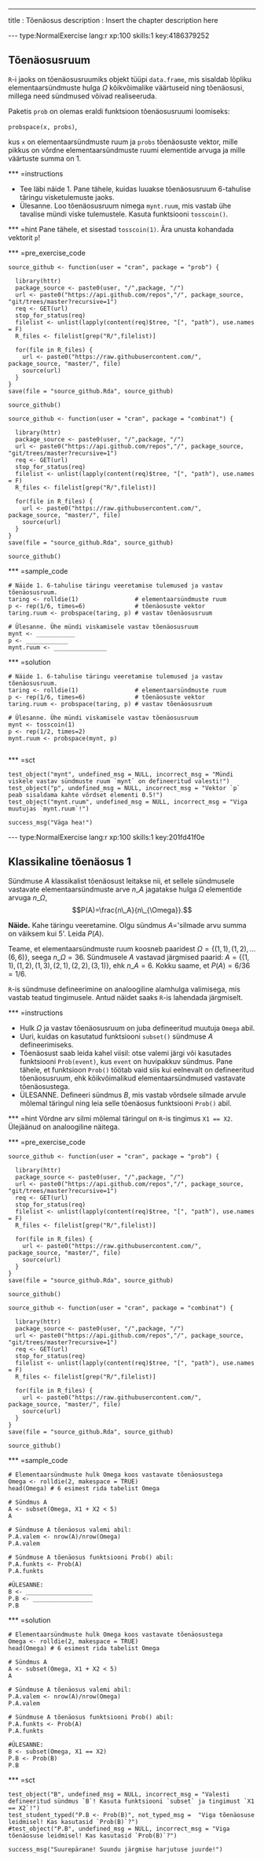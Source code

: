 ---
title       : Tõenäosus
description : Insert the chapter description here

--- type:NormalExercise lang:r xp:100 skills:1 key:4186379252
## Tõenäosusruum

`R`-i jaoks on tõenäosusruumiks objekt tüüpi `data.frame`, mis sisaldab lõpliku elementaarsündmuste hulga $\Omega$ kõikvõimalike väärtuseid ning tõenäosusi, millega need sündmused võivad realiseeruda. 

Paketis `prob` on olemas eraldi funktsioon tõenäosusruumi loomiseks: 

`probspace(x, probs)`, 

kus `x` on elementaarsündmuste ruum ja `probs` tõenäosuste vektor, mille pikkus on võrdne elementaarsündmuste ruumi elementide arvuga ja mille väärtuste summa on 1.

*** =instructions

* Tee läbi näide 1. Pane tähele, kuidas luuakse tõenäosusruum 6-tahulise täringu visketulemuste jaoks.
* Ülesanne. Loo tõenäosusruum nimega `mynt.ruum`, mis vastab ühe tavalise mündi viske tulemustele. Kasuta funktsiooni `tosscoin()`.

*** =hint
Pane tähele, et sisestad `tosscoin(1)`. Ära unusta kohandada vektorit `p`!

*** =pre_exercise_code
```{r}
source_github <- function(user = "cran", package = "prob") {
  
  library(httr)
  package_source <- paste0(user, "/",package, "/")
  url <- paste0("https://api.github.com/repos","/", package_source, "git/trees/master?recursive=1")
  req <- GET(url)
  stop_for_status(req)
  filelist <- unlist(lapply(content(req)$tree, "[", "path"), use.names = F)
  R_files <- filelist[grep("R/",filelist)]
  
  for(file in R_files) {
    url <- paste0("https://raw.githubusercontent.com/", package_source, "master/", file)
    source(url)
  }
}
save(file = "source_github.Rda", source_github)

source_github()

source_github <- function(user = "cran", package = "combinat") {
  
  library(httr)
  package_source <- paste0(user, "/",package, "/")
  url <- paste0("https://api.github.com/repos","/", package_source, "git/trees/master?recursive=1")
  req <- GET(url)
  stop_for_status(req)
  filelist <- unlist(lapply(content(req)$tree, "[", "path"), use.names = F)
  R_files <- filelist[grep("R/",filelist)]
  
  for(file in R_files) {
    url <- paste0("https://raw.githubusercontent.com/", package_source, "master/", file)
    source(url)
  }
}
save(file = "source_github.Rda", source_github)

source_github()
```

*** =sample_code
```{r}
# Näide 1. 6-tahulise täringu veeretamise tulemused ja vastav tõenäosusruum.
taring <- rolldie(1)                # elementaarsündmuste ruum 
p <- rep(1/6, times=6)              # tõenäosuste vektor
taring.ruum <- probspace(taring, p) # vastav tõenäosusruum

# Ülesanne. Ühe mündi viskamisele vastav tõenäosusruum
mynt <- ___________      
p <- ____________
mynt.ruum <- _______________

```

*** =solution
```{r}
# Näide 1. 6-tahulise täringu veeretamise tulemused ja vastav tõenäosusruum.
taring <- rolldie(1)                # elementaarsündmuste ruum 
p <- rep(1/6, times=6)              # tõenäosuste vektor
taring.ruum <- probspace(taring, p) # vastav tõenäosusruum

# Ülesanne. Ühe mündi viskamisele vastav tõenäosusruum
mynt <- tosscoin(1)
p <- rep(1/2, times=2)
mynt.ruum <- probspace(mynt, p)


```

*** =sct
```{r}
test_object("mynt", undefined_msg = NULL, incorrect_msg = "Mündi viskele vastav sündmuste ruum `mynt` on defineeritud valesti!")
test_object("p", undefined_msg = NULL, incorrect_msg = "Vektor `p` peab sisaldama kahte võrdset elementi 0.5!")
test_object("mynt.ruum", undefined_msg = NULL, incorrect_msg = "Viga muutujas `mynt.ruum`!")

success_msg("Väga hea!")
```



--- type:NormalExercise lang:r xp:100 skills:1 key:201fd41f0e
## Klassikaline tõenäosus 1

Sündmuse $A$ klassikalist tõenäosust leitakse nii, et sellele sündmusele vastavate elementaarsündmuste arve $n\_A$ jagatakse  hulga $\Omega$ elementide arvuga $n\_{\Omega}$,
$$P(A)=\frac{n\_A}{n\_{\Omega}}.$$

**Näide.** Kahe täringu veeretamine. Olgu sündmus $A=$'silmade arvu summa on väiksem kui 5'. Leida $P(A)$.

Teame, et elementaarsündmuste ruum koosneb paaridest $\Omega=\{(1,1), (1,2),...(6,6)\}$, seega $n\_{\Omega}=36$. Sündmusele $A$ vastavad järgmised paarid: $A=\{(1,1), (1,2),(1,3),(2,1),(2,2),(3,1)\}$, ehk $n\_A=6$. Kokku saame, et $P(A)=6/36=1/6$. 

`R`-is sündmuse defineerimine on analoogiline alamhulga valimisega, mis vastab teatud tingimusele. Antud näidet saaks `R`-is lahendada järgmiselt.

*** =instructions

* Hulk $\Omega$ ja vastav tõenäosusruum on juba defineeritud muutuja `Omega` abil. 
* Uuri, kuidas on kasutatud funktsiooni `subset()` sündmuse $A$ defineerimiseks.
* Tõenäosust saab leida kahel viisil: otse valemi järgi või kasutades funktsiooni `Prob(event)`, kus `event` on huvipakkuv sündmus. Pane tähele, et funktsioon `Prob()` töötab vaid siis kui eelnevalt on defineeritud tõenäosusruum, ehk kõikvõimalikud elementaarsündmused vastavate tõenäosustega.
* ÜLESANNE. Defineeri sündmus $B$, mis vastab võrdsele silmade arvule mõlemal täringul ning leia selle tõenäosus funktsiooni `Prob()` abil.

*** =hint
Võrdne arv silmi mõlemal täringul on `R`-is tingimus `X1 == X2`. Ülejäänud on analoogiline näitega.

*** =pre_exercise_code
```{r}
source_github <- function(user = "cran", package = "prob") {
  
  library(httr)
  package_source <- paste0(user, "/",package, "/")
  url <- paste0("https://api.github.com/repos","/", package_source, "git/trees/master?recursive=1")
  req <- GET(url)
  stop_for_status(req)
  filelist <- unlist(lapply(content(req)$tree, "[", "path"), use.names = F)
  R_files <- filelist[grep("R/",filelist)]
  
  for(file in R_files) {
    url <- paste0("https://raw.githubusercontent.com/", package_source, "master/", file)
    source(url)
  }
}
save(file = "source_github.Rda", source_github)

source_github()

source_github <- function(user = "cran", package = "combinat") {
  
  library(httr)
  package_source <- paste0(user, "/",package, "/")
  url <- paste0("https://api.github.com/repos","/", package_source, "git/trees/master?recursive=1")
  req <- GET(url)
  stop_for_status(req)
  filelist <- unlist(lapply(content(req)$tree, "[", "path"), use.names = F)
  R_files <- filelist[grep("R/",filelist)]
  
  for(file in R_files) {
    url <- paste0("https://raw.githubusercontent.com/", package_source, "master/", file)
    source(url)
  }
}
save(file = "source_github.Rda", source_github)

source_github()

```

*** =sample_code
```{r}
# Elementaarsündmuste hulk Omega koos vastavate tõenäosustega
Omega <- rolldie(2, makespace = TRUE)
head(Omega) # 6 esimest rida tabelist Omega

# Sündmus A
A <- subset(Omega, X1 + X2 < 5)
A 

# Sündmuse A tõenäosus valemi abil:
P.A.valem <- nrow(A)/nrow(Omega)
P.A.valem

# Sündmuse A tõenäosus funktsiooni Prob() abil:
P.A.funkts <- Prob(A)
P.A.funkts

#ÜLESANNE:
B <- ___________________
P.B <- _________________
P.B

```

*** =solution
```{r}
# Elementaarsündmuste hulk Omega koos vastavate tõenäosustega
Omega <- rolldie(2, makespace = TRUE)
head(Omega) # 6 esimest rida tabelist Omega

# Sündmus A
A <- subset(Omega, X1 + X2 < 5)
A 

# Sündmuse A tõenäosus valemi abil:
P.A.valem <- nrow(A)/nrow(Omega)
P.A.valem 

# Sündmuse A tõenäosus funktsiooni Prob() abil:
P.A.funkts <- Prob(A)
P.A.funkts

#ÜLESANNE:
B <- subset(Omega, X1 == X2)
P.B <- Prob(B)
P.B

```

*** =sct
```{r}
test_object("B", undefined_msg = NULL, incorrect_msg = "Valesti defineeritud sündmus `B`! Kasuta funktsiooni `subset` ja tingimust `X1 == X2`!")
test_student_typed("P.B <- Prob(B)", not_typed_msg =  "Viga tõenäosuse leidmisel! Kas kasutasid `Prob(B)`?")
#test_object("P.B", undefined_msg = NULL, incorrect_msg = "Viga tõenäosuse leidmisel! Kas kasutasid `Prob(B)`?")

success_msg("Suurepärane! Suundu järgmise harjutuse juurde!")
```

